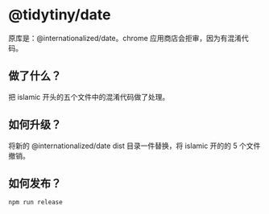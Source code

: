 # @tidytiny/date

原库是：@internationalized/date。chrome 应用商店会拒审，因为有混淆代码。

## 做了什么？
把 islamic 开头的五个文件中的混淆代码做了处理。

## 如何升级？
将新的 @internationalized/date dist 目录一件替换，将 islamic 开的的 5 个文件撤销。

## 如何发布？
```
npm run release
```

